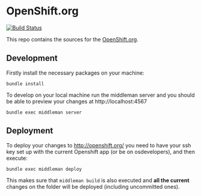 # OpenShift.org

[![Build Status](https://travis-ci.org/openshift/openshift.org.svg?branch=master)](https://travis-ci.org/openshift/openshift.org)

This repo contains the sources for the [OpenShift.org](https://www.openshift.org/).

## Development

Firstly install the necessary packages on your machine:

    bundle install

To develop on your local machine run the middleman server and you
should be able to preview your changes at http://localhost:4567

    bundle exec middleman server

## Deployment

To deploy your changes to http://openshift.org/ you need to have your
ssh key set up with the current Openshift app (or be on osdevelopers), and then execute:

    bundle exec middleman deploy

This makes sure that `middleman build` is also executed and **all the current** changes on the folder will be deployed (including uncommitted ones).
